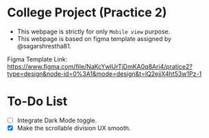 # College Project (Practice 2)

- This webpage is strictly for only `Mobile view` purpose.
- This webpage is based on figma template assigned by @sagarshrestha81.

Figma Template Link: https://www.figma.com/file/NaKcYwlUrTjDmKA0q8Ari4/pratice2?type=design&node-id=0%3A1&mode=design&t=lQ2ejjX4ht53w1Pz-1

# To-Do List
- [ ] Integrate Dark Mode toggle.
- [x] Make the scrollable division UX smooth.
